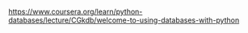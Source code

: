 https://www.coursera.org/learn/python-databases/lecture/CGkdb/welcome-to-using-databases-with-python

